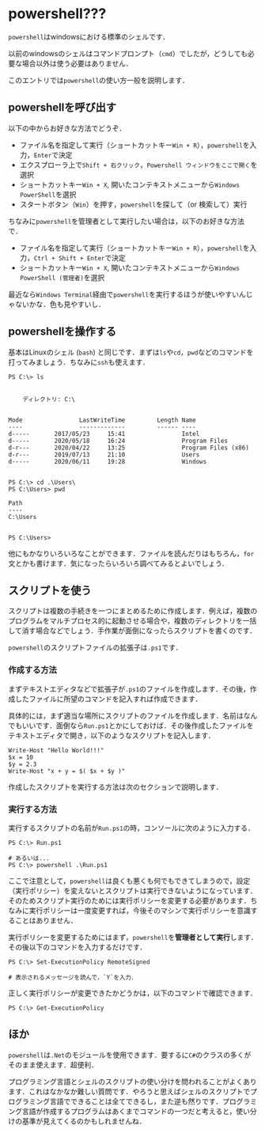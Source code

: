 # powershell???
`powershell`はwindowsにおける標準のシェルです．

以前のwindowsのシェルはコマンドプロンプト（`cmd`）でしたが，どうしても必要な場合以外は使う必要はありません．

このエントリでは`powershell`の使い方一般を説明します．

## powershellを呼び出す
以下の中からお好きな方法でどうぞ．
- ファイル名を指定して実行（ショートカットキー`Win + R`），`powershell`を入力，`Enter`で決定
- エクスプローラ上で`Shift + 右クリック`，`Powershell ウィンドウをここで開く`を選択
- ショートカットキー`Win + X`, 開いたコンテキストメニューから`Windows PowerShell`を選択
- スタートボタン（`Win`）を押す，`powershell`を探して（or 検索して）実行

ちなみに`powershell`を管理者として実行したい場合は，以下のお好きな方法で．
- ファイル名を指定して実行（ショートカットキー`Win + R`），`powershell`を入力，`Ctrl + Shift + Enter`で決定
- ショートカットキー`Win + X`, 開いたコンテキストメニューから`Windows PowerShell (管理者)`を選択

最近なら`Windows Terminal`経由で`powershell`を実行するほうが使いやすいんじゃないかな．色も見やすいし．

## powershellを操作する
基本はLinuxのシェル (`bash`) と同じです．まずは`ls`や`cd`，`pwd`などのコマンドを打ってみましょう．ちなみに`ssh`も使えます．

```
PS C:\> ls


    ディレクトリ: C:\


Mode                LastWriteTime         Length Name
----                -------------         ------ ----
d-----       2017/05/23     15:41                Intel
d-----       2020/05/18     16:24                Program Files
d-r---       2020/04/22     13:25                Program Files (x86)
d-r---       2019/07/13     21:10                Users
d-----       2020/06/11     19:28                Windows


PS C:\> cd .\Users\
PS C:\Users> pwd

Path
----
C:\Users


PS C:\Users>
```

他にもかなりいろいろなことができます．ファイルを読んだりはもちろん，`for`文とかも書けます．気になったらいろいろ調べてみるとよいでしょう．

## スクリプトを使う
スクリプトは複数の手続きを一つにまとめるために作成します．例えば，複数のプログラムをマルチプロセス的に起動させる場合や，複数のディレクトリを一括して消す場合などでしょう．手作業が面倒になったらスクリプトを書くのです．

`powershell`のスクリプトファイルの拡張子は`.ps1`です．

### 作成する方法
まずテキストエディタなどで拡張子が`.ps1`のファイルを作成します．その後，作成したファイルに所望のコマンドを記入すれば作成できます．

具体的には，まず適当な場所にスクリプトのファイルを作成します．名前はなんでもいいです．面倒なら`Run.ps1`とかにしておけば．その後作成したファイルをテキストエディタで開き，以下のようなスクリプトを記入します．

```
Write-Host "Hello World!!!"
$x = 10
$y = 2.3
Write-Host "x + y = $( $x + $y )"
```

作成したスクリプトを実行する方法は次のセクションで説明します．

### 実行する方法

実行するスクリプトの名前が`Run.ps1`の時，コンソールに次のように入力する．

```
PS C:\> Run.ps1

# あるいは...
PS C:\> powershell .\Run.ps1
```

ここで注意として，`powershell`は良くも悪くも何でもできてしまうので，設定（実行ポリシー）を変えないとスクリプトは実行できないようになっています．そのためスクリプト実行のためには実行ポリシーを変更する必要があります．ちなみに実行ポリシーは一度変更すれば，今後そのマシンで実行ポリシーを意識することはありません．

実行ポリシーを変更するためにはまず，`powershell`を**管理者として実行**します．その後以下のコマンドを入力するだけです．
```
PS C:\> Set-ExecutionPolicy RemoteSigned

# 表示されるメッセージを読んで，`Y`を入力．
```

正しく実行ポリシーが変更できたかどうかは，以下のコマンドで確認できます．
```
PS C:\> Get-ExecutionPolicy
```

## ほか
`powershell`は`.Net`のモジュールを使用できます．要するに`C#`のクラスの多くがそのまま使えます．超便利．

プログラミング言語とシェルのスクリプトの使い分けを問われることがよくあります．これはなかなか難しい質問です．やろうと思えばシェルのスクリプトでプログラミング言語でできることは全てできるし，また逆も然りです．プログラミング言語が作成するプログラムはあくまでコマンドの一つだと考えると，使い分けの基準が見えてくるのかもしれませんね．
